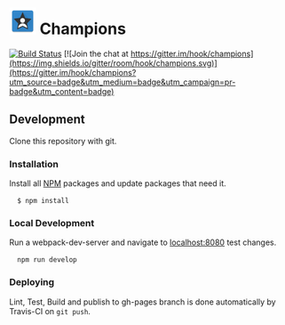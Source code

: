 # ![Icon](src/images/icon_48.png) Champions

[![Build Status](https://travis-ci.org/hook/champions.svg?branch=master)](https://travis-ci.org/hook/champions)
[![Join the chat at https://gitter.im/hook/champions](https://img.shields.io/gitter/room/hook/champions.svg)](https://gitter.im/hook/champions?utm_source=badge&utm_medium=badge&utm_campaign=pr-badge&utm_content=badge)

## Development

  Clone this repository with git.

### Installation

  Install all [NPM](https://www.npmjs.com/) packages and update packages that need it.

```
  $ npm install
```


### Local Development

  Run a webpack-dev-server and navigate to [localhost:8080](http://localhost:8080) test changes. 

```
  npm run develop
```
### Deploying

  Lint, Test, Build and publish to gh-pages branch is done automatically by Travis-CI on `git push`.

